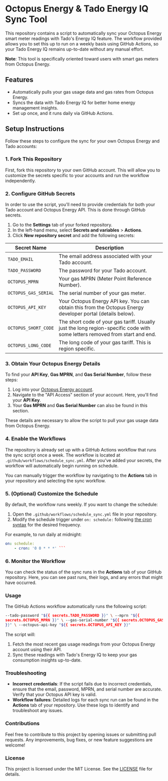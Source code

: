 # Octopus Energy & Tado Energy IQ Sync Tool

This repository contains a script to automatically sync your Octopus Energy
smart meter readings with Tado's Energy IQ feature. The workflow provided allows
you to set this up to run on a weekly basis using GitHub Actions, so your Tado
Energy IQ remains up-to-date without any manual effort.

**Note**: This tool is specifically oriented toward users with smart gas meters
from Octopus Energy.

## Features

- Automatically pulls your gas usage data and gas rates from Octopus Energy.
- Syncs the data with Tado Energy IQ for better home energy management insights.
- Set up once, and it runs daily via GitHub Actions.

## Setup Instructions

Follow these steps to configure the sync for your own Octopus Energy and Tado
accounts:

### 1. Fork This Repository

First, fork this repository to your own GitHub account. This will allow you to
customize the secrets specific to your accounts and run the workflow
independently.

### 2. Configure GitHub Secrets

In order to use the script, you'll need to provide credentials for both your
Tado account and Octopus Energy API. This is done through GitHub secrets.

1. Go to the **Settings** tab of your forked repository.
2. In the left-hand menu, select **Secrets and variables** > **Actions**.
3. Click **New repository secret** and add the following secrets:

| Secret Name              | Description                                                   |
|--------------------------|---------------------------------------------------------------|
| `TADO_EMAIL`             | The email address associated with your Tado account.          |
| `TADO_PASSWORD`          | The password for your Tado account.                           |
| `OCTOPUS_MPRN`           | Your gas MPRN (Meter Point Reference Number).                 |
| `OCTOPUS_GAS_SERIAL`     | The serial number of your gas meter.                          |
| `OCTOPUS_API_KEY`        | Your Octopus Energy API key. You can obtain this from the Octopus Energy developer portal (details below). |
| `OCTOPUS_SHORT_CODE`     | The short code of your gas tariff. Usually just the long region-specific code with some letters removed from start and end.                          |
| `OCTOPUS_LONG_CODE`        | The long code of your gas tariff. This is region specific. |

### 3. Obtain Your Octopus Energy Details

To find your **API Key**, **Gas MPRN**, and **Gas Serial Number**, follow these
steps:

1. Log into your [Octopus Energy
account](https://octopus.energy/dashboard/new/accounts/personal-details/api-access).
2. Navigate to the "API Access" section of your account. Here, you'll find your
**API Key**.
3. Your **Gas MPRN** and **Gas Serial Number** can also be found in this
section.

These details are necessary to allow the script to pull your gas usage data from
Octopus Energy.

### 4. Enable the Workflows

The repository is already set up with a GitHub Actions workflow that runs the
sync script once a week. The workflow is located at
`.github/workflows/schedule_sync.yml`. After you’ve added your secrets, the
workflow will automatically begin running on schedule.

You can manually trigger the workflow by navigating to the **Actions** tab in
your repository and selecting the sync workflow.

### 5. (Optional) Customize the Schedule

By default, the workflow runs weekly. If you want to change the schedule:

1. Open the `.github/workflows/schedule_sync.yml` file in your repository.
2. Modify the schedule trigger under `on: schedule:` following [the cron
syntax](https://crontab.guru/) for the desired frequency.

For example, to run daily at midnight:

```yaml
on: schedule:
    - cron: '0 0 * * *' ```
```

### 6. Monitor the Workflow

You can check the status of the sync runs in the **Actions** tab of your GitHub
repository. Here, you can see past runs, their logs, and any errors that might
have occurred.

### Usage

The GitHub Actions workflow automatically runs the following script:

```bash python sync_octopus_tado.py \ --tado-email "${{ secrets.TADO_EMAIL }}" \
--tado-password "${{ secrets.TADO_PASSWORD }}" \ --mprn "${{
secrets.OCTOPUS_MPRN }}" \ --gas-serial-number "${{ secrets.OCTOPUS_GAS_SERIAL
}}" \ --octopus-api-key "${{ secrets.OCTOPUS_API_KEY }}"

```

The script will:

1. Fetch the most recent gas usage readings from your Octopus Energy account
using their API.
2. Sync these readings with Tado's Energy IQ to keep your gas consumption
insights up-to-date.

### Troubleshooting

- **Incorrect credentials**: If the script fails due to incorrect credentials,
  ensure that the email, password, MPRN, and serial number are accurate. Verify
that your Octopus API key is valid.
- **Workflow failures**: Detailed logs for each sync run can be found in the
  **Actions** tab of your repository. Use these logs to identify and
troubleshoot any issues.

### Contributions

Feel free to contribute to this project by opening issues or submitting pull
requests. Any improvements, bug fixes, or new feature suggestions are welcome!

### License

This project is licensed under the MIT License. See the [LICENSE](LICENSE) file
for details.
